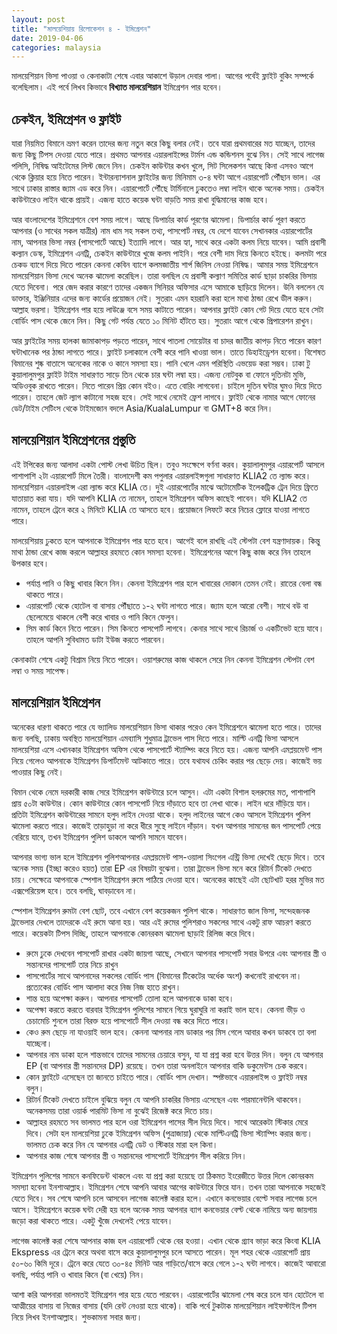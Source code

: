```yaml
---
layout: post
title: "মালয়েশিয়ায় রিলোকেশন ৪ - ইমিগ্রেশন"
date: 2019-04-06
categories: malaysia
---
```

মালয়েশিয়ান ভিসা পাওয়া ও কেনাকাটা শেষে এবার আকাশে উড়াল দেবার পালা। আগের পর্বেই ফ্লাইট বুকিং সম্পর্কে বলেছিলাম। এই পর্বে লিখব কিভাবে **বিখ্যাত মালয়েশিয়ান** ইমিগ্রেশন পার হবেন।

## চেকইন, ইমিগ্রেশন ও ফ্লাইট

যারা নিয়মিত বিমানে ভ্রমণ করেন তাদের জন্য নতুন করে কিছু বলার নেই। তবে যারা প্রথমবারের মত যাচ্ছেন, তাদের জন্য কিছু টিপস দেওয়া যেতে পারে। প্রথমত আপনার এয়ারলাইন্সের টার্মস এন্ড কন্ডিশনস বুঝে নিন। সেই সাথে লাগেজ পলিসি, নিষিদ্ধ আইটেমের লিস্ট জেনে নিন। চেকইন কাউন্টার কখন খুলে, সিট সিলেকশন আছে কিনা এসবও আগে থেকে ক্লিয়ার হয়ে নিতে পারেন। ইন্টারন্যাশনাল ফ্লাইটের জন্য মিনিমাম ৩-৪ ঘন্টা আগে এয়ারপোর্ট পৌঁছান ভাল। এর সাথে ঢাকার রাস্তার জ্যাম এড করে নিন। এয়ারপোর্টে পৌঁছে টার্মিনালে ঢুকতেও লম্বা লাইন থাকে অনেক সময়। চেকইন কাউন্টারেও লাইন থাকে প্রায়ই। এজন্য হাতে কয়েক ঘন্টা বাড়তি সময় রাখা বুদ্ধিমানের কাজ হবে।

আর বাংলাদেশের ইমিগ্রেশনে বেশ সময় লাগে। আছে ডিপার্চার কার্ড পূরণের ঝামেলা। ডিপার্চার কার্ড পূরণ করতে আপনার (ও সাথের সকল যাত্রীর) নাম ধাম সহ সকল তথ্য, পাসপোর্ট নম্বর, যে দেশে যাবেন সেখানকার এয়ারপোর্টের নাম, আপনার ভিসা নম্বর (পাসপোর্টে আছে) ইত্যাদি লাগে। আর হ্যা, সাথে করে একটা কলম নিয়ে যাবেন। আমি প্রবাসী কল্যান ডেস্ক, ইমিগ্রেশন এনট্রি, চেকইন কাউন্টারে খুজে কলম পাইনি। পরে বেশী দাম দিয়ে কিনতে হইছে। কলমটা পরে চেকড ব্যাগে দিয়ে দিতে পারেন কেননা কেবিন ব্যাগে কলমজাতীয় শার্প জিনিস নেওয়া নিষিদ্ধ। আমার সময় ইমিগ্রেশনে মালয়েশিয়ান ভিসা দেখে অনেক ঝামেলা করেছিল। তারা বলছিল যে প্রবাসী কল্যাণ সমিতির কার্ড ছাড়া চাকরির ভিসায় যেতে দিবেনা। পরে জেদ করার কারণে তাদের একজন সিনিয়র অফিসার এসে আমাকে ছাড়িয়ে দিলেন। উনি বললেন যে ডাক্তার, ইঞ্জিনিয়ার এদের জন্য কার্ডের প্রয়োজন নেই। সুতরাং এমন হয়রানি করা হলে মাথা ঠান্ডা রেখে ডীল করুন। আল্লাহ ভরসা। ইমিগ্রেশন পার হয়ে লাউঞ্জে বসে সময় কাটাতে পারেন। আপনার ফ্লাইট কোন গেট দিয়ে যেতে হবে সেটা বোর্ডিং পাস থেকে জেনে নিন। কিছু গেট পর্যন্ত যেতে ১০ মিনিট হাঁটতে হয়। সুতরাং আগে থেকে প্রিপারেশন রাখুন।

আর ফ্লাইটের সময় হালকা জামাকাপড় পড়তে পারেন, সাথে পাতলা সোয়েটার বা চাদর জাতীয় কাপড় নিতে পারেন কারণ ঘন্টাখানেক পর ঠান্ডা লাগতে পারে। ফ্লাইট চলাকালে বেশী করে পানি খাওয়া ভাল। তাতে ডিহাইড্রেশন হবেনা। বিশেষত বিমানের শুষ্ক বাতাসে অনেকের নাকে ও কানে সমস্যা হয়। পানি খেলে এমন পরিস্থিতি এভয়েড করা সম্ভব। ঢাকা টু কুয়ালালুমপুর ফ্লাইট টাইম সাধারণত সাড়ে তিন থেকে চার ঘন্টা লম্বা হয়। এজন্য নোটবুক বা ফোনে দুতিনটা মুভি, অডিওবুক রাখতে পারেন। নিতে পারেন প্রিয় কোন বইও। এতে বোরিং লাগবেনা। চাইলে দুতিন ঘন্টার ঘুমও দিয়ে দিতে পারেন। তাহলে জেট ল্যাগ কাটানো সহজ হবে। সেই সাথে নেমেই ফ্রেশ লাগবে। ফ্লাইট থেকে নামার আগে ফোনের ডেট/টাইম সেটিংস থেকে টাইমজোন বদলে Asia/KualaLumpur বা GMT+8 করে নিন।

## মালয়েশিয়ান ইমিগ্রেশনের প্রস্তুতি

এই টপিকের জন্য আলাদা একটা পোস্ট লেখা উচিত ছিল। তবুও সংক্ষেপে বর্ণনা করব। কুয়ালালুমপুর এয়ারপোর্ট আসলে পাশাপাশি ২টা এয়ারপোর্ট মিলে তৈরী। বাংলাদেশী কম পপুলার এয়ারলাইন্সগুলা সাধারণত KLIA2 তে ল্যান্ড করে। মালয়েশিয়ান এয়ারলাইন্স এরা ল্যান্ড করে KLIA তে। দুই এয়ারপোর্টের মাঝে অটোমেটিক ইলেকট্রিক ট্রেন দিয়ে ফ্রিতে যাতায়াত করা যায়। যদি আপনি KLIA তে নামেন, তাহলে ইমিগ্রেশন অফিস কাছেই পাবেন। যদি KLIA2 তে নামেন, তাহলে ট্রেনে করে ২ মিনিটে KLIA তে আসতে হবে। প্রয়োজনে লিফটে করে নিচের ফ্লোরে যাওয়া লাগতে পারে।

মালয়েশিয়ায় ঢুকতে হলে আপনাকে ইমিগ্রেশন পার হতে হবে। আগেই বলে রাখছি এই স্টেপটা বেশ যন্ত্রণাদায়ক। কিন্তু মাথা ঠান্ডা রেখে কাজ করলে আল্লাহর রহমতে কোন সমস্যা হবেনা। ইমিগ্রেশনের আগে কিছু কাজ করে নিন তাহলে উপকার হবে।

* পর্যাপ্ত পানি ও কিছু খাবার কিনে নিন। কেননা ইমিগ্রেশন পার হলে খাবারের দোকান তেমন নেই। রাতের বেলা বন্ধ থাকতে পারে।
* এয়ারপোর্ট থেকে হোটেল বা বাসায় পৌঁছাতে ১-২ ঘন্টা লাগতে পারে। জ্যাম হলে আরো বেশী। সাথে বউ বা ছেলেমেয়ে থাকলে বেশী করে খাবার ও পানি কিনে ফেলুন।
* সিম কার্ড কিনে নিতে পারেন। সিম কিনতে পাসপোর্ট লাগবে। কেনার সাথে সাথে রিচার্জ ও একটিভেট হয়ে যাবে। তাহলে আপনি সুবিধামত ডাটা ইউজ করতে পারবেন।

কেনাকাটা শেষে একটু বিশ্রাম নিয়ে নিতে পারেন। ওয়াশরুমের কাজ থাকলে সেরে নিন কেননা ইমিগ্রেশন স্টেপটা বেশ লম্বা ও সময় সাপেক্ষ।

## মালয়েশিয়ান ইমিগ্রেশন

অনেকের ধারণা থাকতে পারে যে ভ্যালিড মালয়েশিয়ান ভিসা থাকার পরেও কেন ইমিগ্রেশনে ঝামেলা হতে পারে। তাদের জন্য বলছি, ঢাকায় অবস্থিত মালয়েশিয়ান এমব্যাসি শুধুমাত্র ট্রাভেল পাস দিতে পারে। মাল্টি এনট্রি ভিসা আসলে মালয়েশিয়া এসে এখানকার ইমিগ্রেশন অফিস থেকে পাসপোর্টে স্ট্যাম্পিং করে নিতে হয়। এজন্য আপনি এমপ্লয়মেন্ট পাস নিয়ে গেলেও আপনাকে ইমিগ্রেশন ডিপার্টমেন্ট আটকাতে পারে। তবে যথাযথ চেকিং করার পর ছেড়ে দেয়। কাজেই ভয় পাওয়ার কিছু নেই।

বিমান থেকে নেমে দরকারী কাজ সেরে ইমিগ্রেশন কাউন্টারে চলে আসুন। এটা একটা বিশাল হলরুমের মত, পাশাপাশি প্রায় ৫০টা কাউন্টার। কোন কাউন্টারে কোন পাসপোর্ট নিয়ে দাঁড়াতে হবে তা লেখা থাকে। লাইন ধরে দাঁড়িয়ে যান। প্রতিটা ইমিগ্রেশন কাউন্টারের সামনে হলুদ লাইন দেওয়া থাকে। হলুদ লাইনের আগে কেও আসলে ইমিগ্রেশন পুলিশ ঝামেলা করতে পারে। কাজেই তাড়াহুড়া না করে ধীরে সুস্থে লাইনে দাঁড়ান। যখন আপনার সামনের জন পাসপোর্ট পেয়ে বেরিয়ে যাবে, তখন ইমিগ্রেশন পুলিশ ডাকলে আপনি সামনে যাবেন।​​

আপনার ভাগ্য ভাল হলে ইমিগ্রেশন পুলিশআপনার এমপ্লয়মেন্ট পাস-ওয়ালা সিংগেল এন্ট্রি ভিসা দেখেই ছেড়ে দিবে। তবে অনেক সময় (ইচ্ছা করেও হয়ত) তারা EP এর বিষয়টা বুঝেনা। তারা ট্রাভেল ভিসা মনে করে রিটার্ন টিকেট দেখতে চায়। সেক্ষেত্রে আপনাকে স্পেশাল ইমিগ্রেশন রুমে পাঠিয়ে দেওয়া হবে। অনেকের কাছেই এটা ছোটখাট হরর মুভির মত এক্সপেরিয়েন্স হবে। তবে বলছি, ঘাবড়াবেন না।

স্পেশাল ইমিগ্রেশন রুমটা বেশ ছোট, তবে এখানে বেশ কয়েকজন পুলিশ থাকে। সাধারণত জাল ভিসা, সন্দেহজনক ট্রাভেলার দেখলে তাদেরকে এই রুমে আনা হয়। আর এই রুমের পুলিশরাও সকলের সাথে একটু রাফ আচরণ করতে পারে। কয়েকটা টিপস দিচ্ছি, তাহলে আপনাকে কোনরকম ঝামেলা ছাড়াই রিলিজ করে দিবে।

* রুমে ঢুকে দেখবেন পাসপোর্ট রাখার একটা জায়গা আছে, সেখানে আপনার পাসপোর্ট সবার উপরে এবং আপনার স্ত্রী ও সন্তানদের পাসপোর্ট তার নিচে রাখুন
* পাসপোর্টের সাথে আপনাদের সকলের বোর্ডিং পাস (বিমানের টিকেটের অর্ধেক অংশ) কখনোই রাখবেন না। প্রত্যেকের বোর্ডিং পাস আলাদা করে নিজ নিজ হাতে রাখুন।
* শান্ত হয়ে অপেক্ষা করুন। আপনার পাসপোর্ট তোলা হলে আপনাকে ডাকা হবে।
* অপেক্ষা করতে করতে বারবার ইমিগ্রেশন পুলিশের সামনে গিয়ে ঘুরাঘুরি না করাই ভাল হবে। কেননা ভীড় ও চেচামেচি শুনলে তারা বিরক্ত হয়ে পাসপোর্টে সীল দেওয়া বন্ধ করে দিতে পারে।
* কেও রুম ছেড়ে না যাওয়াই ভাল হবে। কেননা আপনার নাম ডাকার পর মিস গেলে আবার কখন ডাকবে তা বলা যাচ্ছেনা।
* আপনার নাম ডাকা হলে শান্তভাবে তাদের সামনের চেয়ারে বসুন, যা যা প্রশ্ন করা হবে উত্তর দিন। বলুন যে আপনার EP (বা আপনার স্ত্রী সন্তানদের DP) রয়েছে। তখন তারা অনলাইনে আপনার বাকি ডকুমেন্টস চেক করবে।
* কোন ফ্লাইটে এসেছেন তা জানতে চাইতে পারে। বোর্ডিং পাস দেখান। স্পষ্টভাবে এয়ারলাইন্স ও ফ্লাইট নম্বর বলুন।
* রিটার্ন টিকেট দেখতে চাইলে বুঝিয়ে বলুন যে আপনি চাকরির ভিসায় এসেছেন এবং পারমানেন্টলি থাকবেন। অনেকসময় তারা ওয়ার্ক পারমিট ভিসা না বুঝেই রিজেক্ট করে দিতে চায়।
* আল্লাহর রহমতে সব ভালমত পার হলে ওরা ইমিগ্রেশন পাসের সীল দিয়ে দিবে। সাথে আরেকটা স্টিকার মেরে দিবে। সেটা হল মালয়েশিয়া ঢুকে ইমিগ্রেশন অফিস (পুত্রাজায়া) থেকে মাল্টিএনট্রি ভিসা স্ট্যাম্পিং করার জন্য। ভালমত চেক করে নিন যে আপনার এনট্রি ডেট ও স্টিকার মারা হল কিনা।
* আপনার কাজ শেষে আপনার স্ত্রী ও সন্তানদের পাসপোর্টে ইমিগ্রেশন সীল করিয়ে নিন।

ইমিগ্রেশন পুলিশের সামনে কনফিডেন্ট থাকলে এবং যা প্রশ্ন করা হয়েছে তা ঠিকমত ইংরেজীতে উত্তর দিলে কোনরকম সমস্যা হবেনা ইনশাআল্লাহ। ইমিগ্রেশন শেষে আপনি আবার আগের কাউন্টারে ফিরে যান। তখন তারা আপনাকে সহজেই যেতে দিবে। সব শেষে আপনি চলে আসবেন লাগেজ কালেক্ট করার হলে। এখানে কনভেয়ার বেল্টে সবার লাগেজ চলে আসে। ইমিগ্রেশনে কয়েক ঘন্টা দেরী হয় বলে অনেক সময় আপনার ব্যাগ কনভেয়ার বেল্ট থেকে নামিয়ে অন্য জায়গায় জড়ো করা থাকতে পারে। একটু খুঁজে দেখলেই পেয়ে যাবেন।

লাগেজ কালেক্ট করা শেষে আপনার কাজ হল এয়ারপোর্ট থেকে বের হওয়া। এখান থেকে গ্র্যাব ভাড়া করে কিংবা KLIA Ekspress এর ট্রেনে করে অথবা বাসে করে কুয়ালালুমপুর চলে আসতে পারেন। মূল শহর থেকে এয়ারপোর্ট প্রায় ৫০-৬০ কিমি  দূরে। ট্রেনে করে যেতে ৩০-৪৫ মিনিট আর গাড়িতে/বাসে করে গেলে ১-২ ঘন্টা লাগবে। কাজেই আবারো বলছি, পর্যাপ্ত পানি ও খাবার কিনে (বা খেয়ে) নিন।

আশা করি আপনারা ভালমতই ইমিগ্রেশন পার হয়ে যেতে পারবেন। এয়ারপোর্টের ঝামেলা শেষ করে চলে যান হোটেলে বা আত্মীয়ের বাসায় বা নিজের বাসায় (যদি রেন্ট নেওয়া হয়ে থাকে)। বাকি পর্বে টুকটাক মালয়েশিয়ান লাইফস্টাইল টিপস নিয়ে লিখব ইনশাআল্লাহ। শুভকামনা সবার জন্য।
